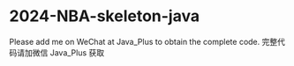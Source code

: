 # 2024-NBA-skeleton-java

Please add me on WeChat at Java_Plus to obtain the complete code.
完整代码请加微信 Java_Plus 获取
